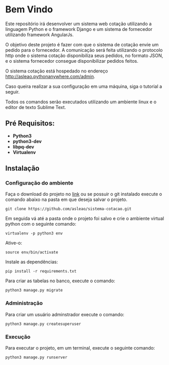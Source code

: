 # Bem Vindo

Este repositório irá desenvolver um sistema web cotação  utilizando a linguagem Python e o framework Django e um sistema de fornecedor utilizando framework AngularJs.

O objetivo deste projeto é fazer com que o sistema de cotação envie um pedido para o fornecedor. A comunicação será feita utilizando o protocolo http onde o sistema cotação disponibiliza
seus pedidos, no formato JSON, e o sistema fornecedor consegue disponibilizar pedidos feitos.

O sistema cotação está hospedado no endereço http://asleao.pythonanywhere.com/admin.

Caso queira realizar a sua configuração em uma máquina, siga o tutorial a seguir. 

Todos os comandos serão executados utilizando um ambiente linux e o editor de texto Sublime Text.

## Pré Requisitos:
	
* **Python3**
* **python3-dev**
* **libpq-dev**
* **Virtualenv**	

## Instalação

### Configuração do ambiente

Faça o download do projeto no [link](https://github.com/asleao/sistema-cotacao.git) ou se possuir o git instalado execute o comando abaixo na pasta em que deseja salvar o projeto.

	git clone https://github.com/asleao/sistema-cotacao.git

Em seguida vá até a pasta onde o projeto foi salvo e crie o ambiente virtual python com o seguinte comando:
	
	virtualenv -p python3 env

Ative-o:

	source env/bin/activate

Instale as dependências:

	pip install -r requirements.txt

Para criar as tabelas no banco, execute o comando:

	python3 manage.py migrate

### Administração

Para criar um usuário adminstrador execute o comando:

	python3 manage.py createsuperuser

### Execução

Para executar o projeto, em um terminal, execute o seguinte comando:

	python3 manage.py runserver



